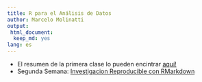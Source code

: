 ```yaml
---
title: R para el Análisis de Datos
author: Marcelo Molinatti
output: 
 html_document:
  keep_md: yes
lang: es
---
```


* El resumen de la primera clase lo pueden encintrar [aquí!]()
* Segunda Semana: [Investigacion Reproducible con RMarkdown](https://ryuta2329.github.io/R-Analisis-Datos/slides/RepResearch-RMarkdown.html)
